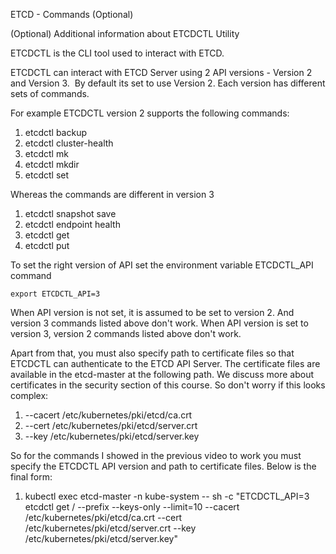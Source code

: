 ETCD - Commands (Optional)

(Optional) Additional information about ETCDCTL Utility  
  
ETCDCTL is the CLI tool used to interact with ETCD.  
  
ETCDCTL can interact with ETCD Server using 2 API versions - Version 2 and Version 3.  By default its set to use Version 2. Each version has different sets of commands.  

For example ETCDCTL version 2 supports the following commands:

1. etcdctl backup
2. etcdctl cluster-health
3. etcdctl mk
4. etcdctl mkdir
5. etcdctl set

  

Whereas the commands are different in version 3

1. etcdctl snapshot save 
2. etcdctl endpoint health
3. etcdctl get
4. etcdctl put

  
To set the right version of API set the environment variable ETCDCTL_API command

`export ETCDCTL_API=3`

  

When API version is not set, it is assumed to be set to version 2. And version 3 commands listed above don't work. When API version is set to version 3, version 2 commands listed above don't work.

  

Apart from that, you must also specify path to certificate files so that ETCDCTL can authenticate to the ETCD API Server. The certificate files are available in the etcd-master at the following path. We discuss more about certificates in the security section of this course. So don't worry if this looks complex:

1. --cacert /etc/kubernetes/pki/etcd/ca.crt     
2. --cert /etc/kubernetes/pki/etcd/server.crt     
3. --key /etc/kubernetes/pki/etcd/server.key

  

So for the commands I showed in the previous video to work you must specify the ETCDCTL API version and path to certificate files. Below is the final form:

  

1. kubectl exec etcd-master -n kube-system -- sh -c "ETCDCTL_API=3 etcdctl get / --prefix --keys-only --limit=10 --cacert /etc/kubernetes/pki/etcd/ca.crt --cert /etc/kubernetes/pki/etcd/server.crt  --key /etc/kubernetes/pki/etcd/server.key"